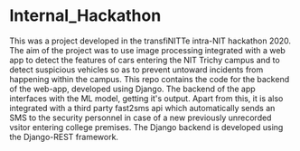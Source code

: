 # Internal_Hackathon
This was a project developed in the transfiNITTe intra-NIT hackathon 2020. The aim of the project was to use image processing integrated 
with a web app to detect the features of cars entering the NIT Trichy campus and to detect suspicious vehicles so as to prevent untoward
incidents from happening within the campus. 
This repo contains the code for the backend of the web-app, developed using Django.
The backend of the app interfaces with the ML model, getting it's output. Apart from this, it is also integrated with a third party 
fast2sms api which automatically sends an SMS to the security personnel in case of a new previously unrecorded vsitor entering
college premises.
The Django backend is developed using the Django-REST framework.
